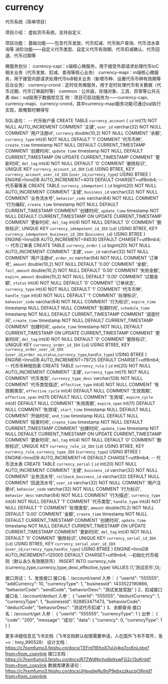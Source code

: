 # currency
代币系统（简单项目）

项目介绍：
    虚拟货币系统，支持自定义

项目功能：
    基础功能——包含代币发放、代币扣减、代币账户查询、代币流水查询等
    进阶功能——自定义代币类型、自定义代币有效期、代币扣减确认、代币回退、代币过期等

微服务划分：
    currency-capi：c端核心微服务，用于接受外部请求处理代币toC相关业务（代币发放、扣减、查询等核心业务）
    currency-mapi：m端核心微服务，用于接受内部请求处理代币toB相关业务（新增币种、设置代币币种有效期等后台业务）
    currency-crond：定时任务微服务，用于定时处理代币有关数据（代币过期、代币订单超时等）
    common：公共层，存储对象、工具、异常等公共元素
    dao：sql层用于数据库交互
    附：项目可启动服务为——currency-capi、currency-mapi、currency-crond，其中currency-mapi服务功能可通过sql执行实现，故俺暂时懒得写

SQL语句：
    -- 代币账户表
    CREATE TABLE `currency_account` (
    `id` int(11) NOT NULL AUTO_INCREMENT COMMENT '主键',
    `user_id` varchar(32) NOT NULL COMMENT '用户注册id',
    `currency` double(10,2) NOT NULL COMMENT '余额',
    `currency_type` int(4) NOT NULL DEFAULT '1' COMMENT '代币币种',
    `create_time` timestamp NOT NULL DEFAULT CURRENT_TIMESTAMP COMMENT '创建时间',
    `update_time` timestamp NOT NULL DEFAULT CURRENT_TIMESTAMP ON UPDATE CURRENT_TIMESTAMP COMMENT '更新时间',
    `del_tag` int(4) NOT NULL DEFAULT '0' COMMENT '删除标识',
    UNIQUE KEY `currency_account_id_IDX` (`id`) USING BTREE,
    KEY `currency_account_user_id_IDX` (`user_id`,`currency_type`) USING BTREE
    ) ENGINE=InnoDB AUTO_INCREMENT=4013 DEFAULT CHARSET=utf8mb4;
    -- 代币幂等表
    CREATE TABLE `currency_idempotent` (
    `id` bigint(20) NOT NULL AUTO_INCREMENT COMMENT '主键',
    `business_id` varchar(32) NOT NULL COMMENT '业务流水号',
    `behavior_code` varchar(64) NOT NULL COMMENT '行为编码',
    `create_time` timestamp NOT NULL DEFAULT CURRENT_TIMESTAMP COMMENT '创建时间',
    `update_time` timestamp NOT NULL DEFAULT CURRENT_TIMESTAMP ON UPDATE CURRENT_TIMESTAMP COMMENT '更新时间',
    `del_tag` int(4) NOT NULL DEFAULT '0' COMMENT '删除标识',
    UNIQUE KEY `currency_idempotent_id_IDX` (`id`) USING BTREE,
    KEY `currency_idempotent_business_id_IDX` (`business_id`) USING BTREE
    ) ENGINE=InnoDB AUTO_INCREMENT=94530 DEFAULT CHARSET=utf8mb4;
    -- 代币订单表
    CREATE TABLE `currency_order` (
    `id` bigint(20) NOT NULL AUTO_INCREMENT COMMENT '主键',
    `user_id` varchar(32) NOT NULL COMMENT '用户注册id',
    `order_no` varchar(64) NOT NULL COMMENT '订单号',
    `amount` double(10,2) NOT NULL DEFAULT '0.00' COMMENT '金额',
    `fail_amount` double(10,2) NOT NULL DEFAULT '0.00' COMMENT '失败金额',
    `expire_amount` double(10,2) NOT NULL DEFAULT '0.00' COMMENT '过期金额',
    `status` int(4) NOT NULL DEFAULT '0' COMMENT '订单状态',
    `currency_type` int(4) NOT NULL DEFAULT '1' COMMENT '代币币种',
    `handle_type` int(4) NOT NULL DEFAULT '1' COMMENT '处理标识',
    `behavior_code` varchar(64) NOT NULL COMMENT '行为标识',
    `expire_time` timestamp NULL DEFAULT NULL COMMENT '到期时间',
    `schedule_time` timestamp NOT NULL DEFAULT CURRENT_TIMESTAMP COMMENT '调度时间',
    `create_time` timestamp NOT NULL DEFAULT CURRENT_TIMESTAMP COMMENT '创建时间',
    `update_time` timestamp NOT NULL DEFAULT CURRENT_TIMESTAMP ON UPDATE CURRENT_TIMESTAMP COMMENT '更新时间',
    `del_tag` int(4) NOT NULL DEFAULT '0' COMMENT '删除标识',
    UNIQUE KEY `currency_order_id_IDX` (`id`) USING BTREE,
    KEY `currency_order_user_id_IDX` (`user_id`,`order_no`,`status`,`currency_type`,`handle_type`) USING BTREE
    ) ENGINE=InnoDB AUTO_INCREMENT=79725 DEFAULT CHARSET=utf8mb4;
    -- 代币币种规则表
    CREATE TABLE `currency_rule` (
    `id` int(20) NOT NULL AUTO_INCREMENT COMMENT '主键',
    `currency_type` int(11) NOT NULL COMMENT '代币类型',
    `currency_type_desc` varchar(128) NOT NULL COMMENT '代币类型描述',
    `effective_type` int(4) NOT NULL COMMENT '有效期类型',
    `effective_cycle` int(4) DEFAULT NULL COMMENT '生效周期',
    `effective_span` int(11) DEFAULT NULL COMMENT '生效域',
    `expire_cycle` int(4) DEFAULT NULL COMMENT '失效周期',
    `expire_span` int(11) DEFAULT NULL COMMENT '失效域',
    `start_time` timestamp NULL DEFAULT NULL COMMENT '开始时间',
    `end_time` timestamp NULL DEFAULT NULL COMMENT '结束时间',
    `create_time` timestamp NOT NULL DEFAULT CURRENT_TIMESTAMP COMMENT '创建时间',
    `update_time` timestamp NOT NULL DEFAULT CURRENT_TIMESTAMP ON UPDATE CURRENT_TIMESTAMP COMMENT '更新时间',
    `del_tag` int(4) NOT NULL DEFAULT '0' COMMENT '删除标识',
    UNIQUE KEY `currency_rule_id_IDX` (`id`) USING BTREE,
    KEY `currency_rule_currency_type_IDX` (`currency_type`) USING BTREE
    ) ENGINE=InnoDB AUTO_INCREMENT=6 DEFAULT CHARSET=utf8mb4;
    -- 代币流水表
    CREATE TABLE `currency_serial` (
    `id` int(20) NOT NULL AUTO_INCREMENT COMMENT '主键',
    `business_id` varchar(32) NOT NULL COMMENT '业务流水号',
    `rollback_business_id` varchar(32) DEFAULT NULL COMMENT '回退流水号',
    `user_id` varchar(32) NOT NULL COMMENT '用户注册id',
    `behavior_code` varchar(32) NOT NULL COMMENT '行为标识',
    `behavior_desc` varchar(64) NOT NULL COMMENT '行为描述',
    `currency_type` int(4) NOT NULL DEFAULT '1' COMMENT '代币类型',
    `handle_type` int(4) NOT NULL DEFAULT '1' COMMENT '处理类型',
    `amount` double(10,2) NOT NULL DEFAULT '0.00' COMMENT '金额',
    `create_time` timestamp NOT NULL DEFAULT CURRENT_TIMESTAMP COMMENT '创建时间',
    `update_time` timestamp NOT NULL DEFAULT CURRENT_TIMESTAMP ON UPDATE CURRENT_TIMESTAMP COMMENT '更新时间',
    `del_tag` int(4) NOT NULL DEFAULT '0' COMMENT '删除标识',
    UNIQUE KEY `currency_serial_id_IDX` (`id`) USING BTREE,
    KEY `currency_serial_user_id_IDX` (`user_id`,`currency_type`,`handle_type`) USING BTREE
    ) ENGINE=InnoDB AUTO_INCREMENT=120005 DEFAULT CHARSET=utf8mb4;
    --初始化代币规则（默认永久有效期货币）
    INSERT INTO currency_rule (currency_type,currency_type_desc,effective_type)
    VALUES (1,'测试货币',0);


接口测试：
1、发放接口
    接口名：/account/send
    入参：
    {
        "userId": "555555",
        "addCurrency": 10,
        "currencyType": 1,
        "businessId": 1433522190866,
        "behaviorCode": "sendCode",
        "behaviorDesc": "测试发放奖励"
    }
2、扣减接口
    接口名：/account/deduct
    入参：
    {
        "userId": "555555",
        "deductCurrency": 1,
        "currencyType": 1,
        "businessId": 928853471473,
        "behaviorCode": "deductCode",
        "behaviorDesc": "测试代币扣减"
    }
3、余额查询
    接口名：/account/get
    入参：
    {
        "userId": "555555",
        "currencyType": 1
    }
    出参：
    {
        "code": "200",
        "message": "成功",
        "data": {
            "currency": 0,
            "currencyType": 1
        }
    }


更多详细信息见飞书文档（飞书文档默认权限需要申请，人在国外飞书不常开，急+v：hmy_990528）
设计文档：https://c7nxmfumo3.feishu.cn/docx/TEFrdTtEhoX7uUxjkg7ccKnLnbg?from=from_copylink
接口文档：https://c7nxmfumo3.feishu.cn/docx/R7ZWdNjcho6pItxwFG2c13oKnId?from=from_copylink
数据库建表语句：https://c7nxmfumo3.feishu.cn/docx/JHpudwNu9oP9ebxzzkucpO9jnid?from=from_copylink
